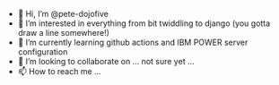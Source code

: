 - 👋 Hi, I’m @pete-dojofive
- 👀 I’m interested in everything from bit twiddling to django (you gotta draw a line somewhere!)
- 🌱 I’m currently learning github actions and IBM POWER server configuration
- 💞️ I’m looking to collaborate on ... not sure yet ...
- 📫 How to reach me ...

<!---
pete-dojofive/pete-dojofive is a ✨ special ✨ repository because its `README.md` (this file) appears on your GitHub profile.
You can click the Preview link to take a look at your changes.
--->
